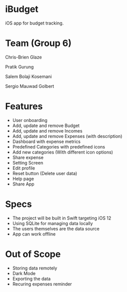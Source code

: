 # iBudget
iOS app for budget tracking.

# Team (Group 6)
Chris-Brien Glaze

Pratik Gurung

Salem Bolaji Kosemani

Sergio Mauwad Golbert

# Features
- User onboarding
- Add, update and remove Budget
- Add, update and remove Incomes
- Add, update and remove Expenses (with description)
- Dashboard with expense metrics
- Predefined Categories with predefined icons
- Add new categories (With different icon options)
- Share expense
- Setting Screen
- Edit profile
- Reset button (Delete user data)
- Help page
- Share App

# Specs
- The project will be built in Swift targeting iOS 12
- Using SQLite for managing data locally
- The users themselves are the data source
- App can work offline

# Out of Scope
- Storing data remotely
- Dark Mode
- Exporting the data
- Recuring expenses reminder
